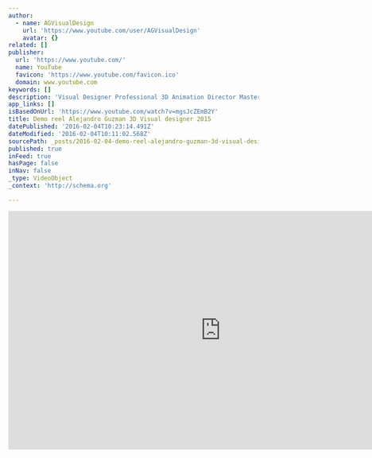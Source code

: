 ```yaml
---
author:
  - name: AGVisualDesign
    url: 'https://www.youtube.com/user/AGVisualDesign'
    avatar: {}
related: []
publisher:
  url: 'https://www.youtube.com/'
  name: YouTube
  favicon: 'https://www.youtube.com/favicon.ico'
  domain: www.youtube.com
keywords: []
description: 'Visual Designer Professional 3D Animation Director Masters in Design and Interactive Creation Autodesk Maya, Autodesk Mudbox, Autodesk 3D Max, Adobe Photoshop, Adobe After effects. Managing direction, Art direction, animation, rigging, modeling, texturing, layout, unwraping, lightning, conceptual art, character design, illustration.'
app_links: []
isBasedOnUrl: 'https://www.youtube.com/watch?v=mgsJcZEmB2Y'
title: Demo reel Alejandro Guzman 3D Visual designer 2015
datePublished: '2016-02-04T10:23:14.491Z'
dateModified: '2016-02-04T10:11:02.568Z'
sourcePath: _posts/2016-02-04-demo-reel-alejandro-guzman-3d-visual-designer-2015.md
published: true
inFeed: true
hasPage: false
inNav: false
_type: VideoObject
_context: 'http://schema.org'

---
```

<iframe src="https://cdn.embedly.com/widgets/media.html?src=https%3A%2F%2Fwww.youtube.com%2Fembed%2FmgsJcZEmB2Y%3Ffeature%3Doembed&amp;url=https%3A%2F%2Fwww.youtube.com%2Fwatch%3Fv%3DmgsJcZEmB2Y&amp;image=https%3A%2F%2Fi.ytimg.com%2Fvi%2FmgsJcZEmB2Y%2Fhqdefault.jpg&amp;key=b7d04c9b404c499eba89ee7072e1c4f7&amp;type=text%2Fhtml&amp;schema=youtube" width="854" height="480" scrolling="no" frameborder="0" allowfullscreen="allowfullscreen" style=""></iframe>
